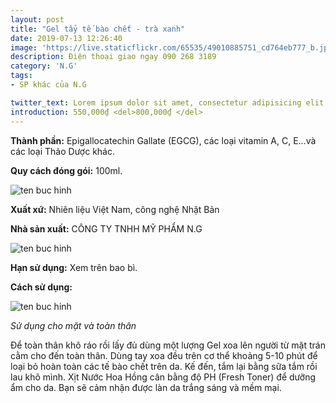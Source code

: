 ```yaml
---
layout: post
title: "Gel tẩy tế bào chết - trà xanh"
date: 2019-07-13 12:26:40
image: 'https://live.staticflickr.com/65535/49010885751_cd764eb777_b.jpg'
description: Điện thoại giao ngay 090 268 3189
category: 'N.G'
tags:
- SP khác của N.G

twitter_text: Lorem ipsum dolor sit amet, consectetur adipisicing elit.
introduction: 550,000₫ <del>800,000₫ </del>
---
```


**Thành phần:** Epigallocatechin Gallate (EGCG), các loại vitamin A, C, E...và các loại Thảo Dược khác.

**Quy cách đóng gói:** 100ml.

![ten buc hinh](https://scontent.fsgn2-3.fna.fbcdn.net/v/t1.0-9/66653629_1336662453154523_16768505806323712_n.jpg?_nc_cat=108&_nc_oc=AQmwNUokcl2xWKJDIOl3g15YjRbKpf9sRcOb4bG1GAeoQPaNBmil7KcZwgjn5YEmmVg&_nc_ht=scontent.fsgn2-3.fna&oh=301dcdd7839135010b3deaa6c028ffbe&oe=5DBB0A0D "ten buc hinh")

**Xuất xứ:** Nhiên liệu Việt Nam, công nghệ Nhật Bản

**Nhà sản xuất:** CÔNG TY TNHH MỸ PHẨM N.G 

![ten buc hinh](https://scontent.fsgn2-2.fna.fbcdn.net/v/t1.0-9/66808110_1336662319821203_4198811954724208640_n.jpg?_nc_cat=100&_nc_oc=AQnuJqYDF-O2wpWppsEMZlxWJoSoc_zFZQRoM9phBVPAfLZHLkapC3SOh0Q_OcdxiT0&_nc_ht=scontent.fsgn2-2.fna&oh=66eb6f26f99752d5f9d165bfaf3dff9b&oe=5DC4C1BA "ten buc hinh")

**Hạn sử dụng:** Xem trên bao bì.

**Cách sử dụng:**

![ten buc hinh](https://scontent.fsgn2-1.fna.fbcdn.net/v/t1.0-9/67430491_1336662293154539_6857876265521643520_n.jpg?_nc_cat=107&_nc_oc=AQm01hMQC2orXiOL_YGMBsal5HLG6p9JStIRw96e7yeJwEXWOZAgO0e4VkQvjLxA6Yc&_nc_ht=scontent.fsgn2-1.fna&oh=6dce09ef86736c9a8ac56031062234eb&oe=5DAC1124 "ten buc hinh")

*Sử dụng cho mặt và toàn thân*

Để toàn thân khô ráo rồi lấy đủ dùng một lượng Gel xoa lên người từ mặt trán cằm cho đến toàn thân. Dùng tay xoa đều trên cơ thể khoảng 5-10 phút để loại bỏ hoàn toàn các tế bào chết trên da. Kế đến, tắm lại bằng sữa tắm rồi lau khô mình. Xịt Nước Hoa Hồng cân bằng độ PH (Fresh Toner) để dưỡng ẩm cho da. Bạn sẽ cảm nhận được làn da trắng sáng và mềm mại.



